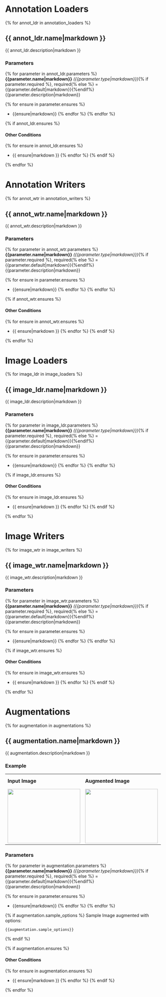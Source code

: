# Annotation Loaders

{% for annot_ldr in annotation_loaders %}
## {{ annot_ldr.name|markdown }}

{{ annot_ldr.description|markdown }}

### Parameters

{% for parameter in annot_ldr.parameters %}
**{{parameter.name|markdown}}** *({{parameter.type|markdown}})*{% if parameter.required %}, required{% else %} = {{parameter.default|markdown}}{%endif%}<br/>
{{parameter.description|markdown}}

{% for ensure in parameter.ensures %}
* {{ensure|markdown}}
{% endfor %}
{% endfor %}

{% if annot_ldr.ensures %}
#### Other Conditions


{% for ensure in annot_ldr.ensures %}
* {{ ensure|markdown }}
{% endfor %}
{% endif %}

{% endfor %}

# Annotation Writers

{% for annot_wtr in annotation_writers %}
## {{ annot_wtr.name|markdown }}

{{ annot_wtr.description|markdown }}

### Parameters

{% for parameter in annot_wtr.parameters %}
**{{parameter.name|markdown}}** *({{parameter.type|markdown}})*{% if parameter.required %}, required{% else %} = {{parameter.default|markdown}}{%endif%}<br/>
{{parameter.description|markdown}}

{% for ensure in parameter.ensures %}
* {{ensure|markdown}}
{% endfor %}
{% endfor %}

{% if annot_wtr.ensures %}
#### Other Conditions

{% for ensure in annot_wtr.ensures %}
* {{ ensure|markdown }}
{% endfor %}
{% endif %}

{% endfor %}

# Image Loaders

{% for image_ldr in image_loaders %}
## {{ image_ldr.name|markdown }}

{{ image_ldr.description|markdown }}

### Parameters

{% for parameter in image_ldr.parameters %}
**{{parameter.name|markdown}}** *({{parameter.type|markdown}})*{% if parameter.required %}, required{% else %} = {{parameter.default|markdown}}{%endif%}<br/>
{{parameter.description|markdown}}

{% for ensure in parameter.ensures %}
* {{ensure|markdown}}
{% endfor %}
{% endfor %}

{% if image_ldr.ensures %}
#### Other Conditions

{% for ensure in image_ldr.ensures %}
* {{ ensure|markdown }}
{% endfor %}
{% endif %}

{% endfor %}

# Image Writers

{% for image_wtr in image_writers %}
## {{ image_wtr.name|markdown }}

{{ image_wtr.description|markdown }}

### Parameters

{% for parameter in image_wtr.parameters %}
**{{parameter.name|markdown}}** *({{parameter.type|markdown}})*{% if parameter.required %}, required{% else %} = {{parameter.default|markdown}}{%endif%}<br/>
{{parameter.description|markdown}}

{% for ensure in parameter.ensures %}
* {{ensure|markdown}}
{% endfor %}
{% endfor %}

{% if image_wtr.ensures %}
#### Other Conditions

{% for ensure in image_wtr.ensures %}
* {{ ensure|markdown }}
{% endfor %}
{% endif %}

{% endfor %}

# Augmentations

{% for augmentation in augmentations %}
## {{ augmentation.name|markdown }}

{{ augmentation.description|markdown }}

### Example
<table style="width: 100%">
<tr>
<td><b>Input Image</b></td>
<td><b>Augmented Image</b></td>
<td><b>Input Image<br/>(with Bounding Boxes)</b></td>
<td><b>Augmented Image<br/>(with Bounding Boxes)</b></td>
</tr>
<tr>
<td style="vertical-align: bottom">
<img src="{{image_root}}{{ augmentation.sample_image }}" width="235px" height="176px" style="display: block; width: 100%"/>
</td>

<td style="vertical-align: bottom">
<img src="{{image_root}}{{ augmentation.augmented_image }}" width="235px" height="176px" style="display: block; width: 100%"/>
</td>

<td style="vertical-align: bottom">
<img src="{{image_root}}{{ augmentation.sample_image_bboxes }}" width="235px" height="176px" style="display: block; width: 100%"/>
</td>

<td style="vertical-align: bottom">
<img src="{{image_root}}{{ augmentation.augmented_image_bboxes }}" width="235px" height="176px" style="display: block; width: 100%"/>
</td>

</tr>
</table>

### Parameters

{% for parameter in augmentation.parameters %}
**{{parameter.name|markdown}}** *({{parameter.type|markdown}})*{% if parameter.required %}, required{% else %} = {{parameter.default|markdown}}{%endif%}<br/>
{{parameter.description|markdown}}

{% for ensure in parameter.ensures %}
* {{ensure|markdown}}
{% endfor %}
{% endfor %}

{% if augmentation.sample_options %}
Sample Image augmented with options:
```
{{augmentation.sample_options}}
```
{% endif %}

{% if augmentation.ensures %}
#### Other Conditions

{% for ensure in augmentation.ensures %}
* {{ ensure|markdown }}
{% endfor %}
{% endif %}

{% endfor %}
